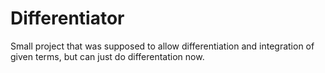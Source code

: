 # Differentiator
Small project that was supposed to allow differentiation and integration of given terms, but can just do differentation now.
